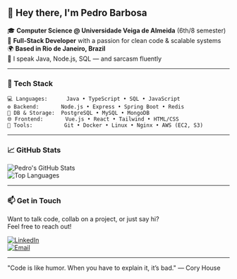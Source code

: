 ## 👋 Hey there, I'm Pedro Barbosa

🎓 **Computer Science @ Universidade Veiga de Almeida** (6th/8 semester)  
🧠 **Full-Stack Developer** with a passion for clean code & scalable systems  
🌍 **Based in Rio de Janeiro, Brazil**  
💬 I speak Java, Node.js, SQL — and sarcasm fluently  

---

### 🧰 Tech Stack
```
💻 Languages:      Java • TypeScript • SQL • JavaScript
⚙️ Backend:       Node.js • Express • Spring Boot • Redis
🧠 DB & Storage:  PostgreSQL • MySQL • MongoDB
🌐 Frontend:       Vue.js • React • Tailwind • HTML/CSS
🔧 Tools:          Git • Docker • Linux • Nginx • AWS (EC2, S3)
```

---

### 📈 GitHub Stats

![Pedro's GitHub Stats](https://github-readme-stats.vercel.app/api?username=devpedrobarbosa&show_icons=true&theme=radical&hide_rank=true)  
![Top Languages](https://github-readme-stats.vercel.app/api/top-langs/?username=devpedrobarbosa&layout=compact&theme=radical)

---

### 📫 Get in Touch

Want to talk code, collab on a project, or just say hi?  
Feel free to reach out!

[![LinkedIn](https://img.shields.io/badge/-LinkedIn-0A66C2?style=for-the-badge&logo=linkedin&logoColor=white)](https://linkedin.com/in/pedro-gabry-barbosa-6a1285290)  
[![Email](https://img.shields.io/badge/-Email-red?style=for-the-badge&logo=gmail&logoColor=white)](mailto:devpedrobarbosa@gmail.com)

---

"Code is like humor. When you have to explain it, it’s bad."
— Cory House
